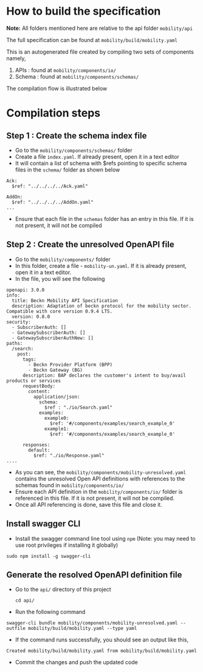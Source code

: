 # How to build the specification

**Note:** All folders mentioned here are relative to the api folder ``mobility/api``

The full specification can be found at `mobility/build/mobility.yaml`

This is an autogenerated file created by compiling two sets of components namely,

1. APIs : found at `mobility/components/io/`
2. Schema : found at `mobility/components/schemas/`

The compilation flow is illustrated below

# Compilation steps

## Step 1 : Create the schema index file

- Go to the ``mobility/components/schemas/`` folder
- Create a file ``index.yaml``. If already present, open it in a text editor
- It will contain a list of schema with $refs pointing to specific schema files in the ``schema/`` folder as shown below

```
Ack:
  $ref: "../../../../Ack.yaml"
  
AddOn:
  $ref: "../../../../AddOn.yaml"
...
```

- Ensure that each file in the ``schemas`` folder has an entry in this file. If it is not present, it will not be compiled

## Step 2 : Create the unresolved OpenAPI file

- Go to the `mobility/components/` folder
- In this folder, create a file - `mobility-un.yaml`. If it is already present, open it in a text editor.
- In the file, you will see the following

```
openapi: 3.0.0
info:
  title: Beckn Mobility API Specification
  description: Adaptation of beckn protocol for the mobility sector. Compatible with core version 0.9.4 LTS. 
  version: 0.8.0
security:
  - SubscriberAuth: []
  - GatewaySubscriberAuth: []
  - GatewaySubscriberAuthNew: []
paths:
  /search:
    post:
      tags:
        - Beckn Provider Platform (BPP)
        - Beckn Gateway (BG)
      description: BAP declares the customer's intent to buy/avail products or services
      requestBody:
        content:
          application/json:
            schema:
              $ref : "./io/Search.yaml"
            examples:
              example0:
                $ref: '#/components/examples/search_example_0'
              example1:
                $ref: '#/components/examples/search_example_0'

      responses:
        default:
          $ref: "./io/Response.yaml"
....
```

- As you can see, the ``mobility/components/mobility-unresolved.yaml`` contains the unresolved Open API definitions with references to the schemas found in ``mobility/components/io/``
- Ensure each API definition in the ``mobility/components/io/`` folder is referenced in this file. If it is not present, it will not be compiled.
- Once all API referencing is done, save this file and close it.

## Install swagger CLI

- Install the swagger command line tool using ``npm`` (Note: you may need to use root privileges if installing it globally)

```
sudo npm install -g swagger-cli
```

## Generate the resolved OpenAPI definition file

- Go to the `api/` directory of this project
  ```
  cd api/
  ```
- Run the following command

```
swagger-cli bundle mobility/components/mobility-unresolved.yaml --outfile mobility/build/mobility.yaml --type yaml
```

- If the command runs successfully, you should see an output like this,

```
Created mobility/build/mobility.yaml from mobility/build/mobility.yaml
```

- Commit the changes and push the updated code
